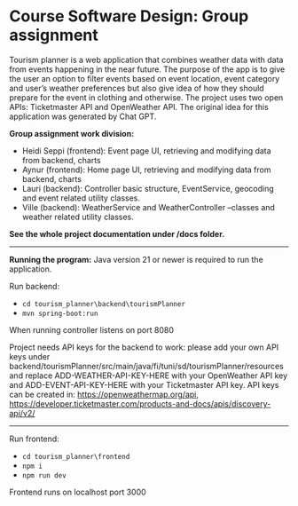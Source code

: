 # Course Software Design: Group assignment

Tourism planner is a web application that combines weather data with data from events happening in the near future. The purpose of the app is to give the user an option to filter events based on event location, event category and user’s weather preferences but also give idea of how they should prepare for the event in clothing and otherwise. The project uses two open APIs: Ticketmaster API and OpenWeather API. The original idea for this application was generated by Chat GPT.

**Group assignment work division:**
- Heidi Seppi (frontend): Event page UI, retrieving and modifying data from backend, charts
- Aynur (frontend): Home page UI, retrieving and modifying data from backend, charts  
- Lauri (backend): Controller basic structure, EventService, geocoding and event related utility classes. 
- Ville (backend): WeatherService and WeatherController –classes and weather related utility classes. 

**See the whole project documentation under /docs folder.**

---
**Running the program:**
Java version 21 or newer is required to run the application.

Run backend:
- `cd tourism_planner\backend\tourismPlanner`
- `mvn spring-boot:run`

When running controller listens on port 8080

Project needs API keys for the backend to work: please add your own API keys under backend/tourismPlanner/src/main/java/fi/tuni/sd/tourismPlanner/resources and replace ADD-WEATHER-API-KEY-HERE with your OpenWeather API key and ADD-EVENT-API-KEY-HERE with your Ticketmaster API key. API keys can be created in: https://openweathermap.org/api, https://developer.ticketmaster.com/products-and-docs/apis/discovery-api/v2/

---
Run frontend:
- `cd tourism_planner\frontend`
- `npm i`
- `npm run dev`

Frontend runs on localhost port 3000